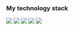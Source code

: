 ### My technology stack
<img src= "https://img.shields.io/badge/HTML-black?style=for-the-badge&logo=html5&logoColor=orange" />
<img src= "https://img.shields.io/badge/CSS-white?style=for-the-badge&logo=css3&logoColor=blue" />
<img src= "https://img.shields.io/badge/Javascript-gray?style=for-the-badge&logo=javascript&logoColor=yellow" />
<img src= "https://img.shields.io/badge/React-whitesmoke?style=for-the-badge&logo=react&logoColor=blue" />
<img src= "https://img.shields.io/badge/Git-whitesmoke?style=for-the-badge&logo=git&logoColor=orange" />
